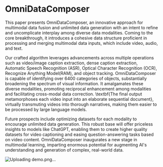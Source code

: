 # OmniDataComposer

This paper presents OmniDataComposer, an innovative approach for multimodal data fusion and unlimited data generation with an intent to refine and uncomplicate interplay among diverse data modalities. Coming to the core breakthrough, it introduces a cohesive data structure proficient in processing and merging multimodal data inputs, which include video, audio, and text.

Our crafted algorithm leverages advancements across multiple operations such as video/image caption extraction, dense caption extraction, Automatic Speech Recognition (ASR), Optical Character Recognition (OCR), Recognize Anything Model(RAM), and object tracking. OmniDataComposer is capable of identifying over 6400 categories of objects, substantially broadening the spectrum of visual information. It amalgamates these diverse modalities, promoting reciprocal enhancement among modalities and facilitating cross-modal data correction. \textbf{The final output metamorphoses each video input into an elaborate sequential document}, virtually transmuting videos into thorough narratives, making them easier to be processed by large language models.

Future prospects include optimizing datasets for each modality to encourage unlimited data generation. This robust base will offer priceless insights to models like ChatGPT, enabling them to create higher quality datasets for video captioning and easing question-answering tasks based on video content. OmniDataComposer inaugurates a new stage in multimodal learning, imparting enormous potential for augmenting AI's understanding and generation of complex, real-world data.

![Uploading demo.png…]()
